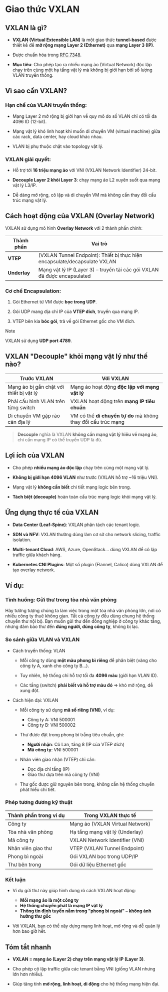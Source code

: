 # Giao thức VXLAN 

## VXLAN là gì?

- **VXLAN (Virtual Extensible LAN)** là một giao thức **tunnel-based** được thiết kế để **mở rộng mạng Layer 2 (Ethernet)** qua **mạng Layer 3 (IP)**.

- Được chuẩn hóa trong [RFC 7348](https://datatracker.ietf.org/doc/html/rfc7348).

- **Mục tiêu**: Cho phép tạo ra nhiều mạng ảo (Virtual Network) độc lập chạy trên cùng một hạ tầng vật lý mà không bị giới hạn bởi số lượng VLAN truyền thống.

## Vì sao cần VXLAN?

### Hạn chế của VLAN truyền thống:

- Mạng Layer 2 mở rộng bị giới hạn về quy mô do số VLAN chỉ có tối đa 4096 ID (12-bit).

- Mạng vật lý khó linh hoạt khi muốn di chuyển VM (virtual machine) giữa các rack, data center, hay cloud khác nhau.

- VLAN bị phụ thuộc chặt vào topology vật lý.

### VXLAN giải quyết:

- Hỗ trợ tới **16 triệu mạng ảo** với VNI (VXLAN Network Identifier) 24-bit.

- **Decouple Layer 2 khỏi Layer 3**: chạy mạng ảo L2 xuyên suốt qua mạng vật lý L3/IP.

- Dễ dàng mở rộng, cô lập và di chuyển VM mà không cần thay đổi cấu trúc mạng vật lý.

## Cách hoạt động của VXLAN (Overlay Network)

VXLAN sử dụng mô hình **Overlay Network** với 2 thành phần chính:

| Thành phần     | Vai trò                                                                 |
|----------------|-------------------------------------------------------------------------|
| **VTEP**        | (VXLAN Tunnel Endpoint): Thiết bị thực hiện encapsulate/decapsulate VXLAN |
| **Underlay**    | Mạng vật lý IP (Layer 3) – truyền tải các gói VXLAN đã được encapsulated   |

### Cơ chế Encapsulation:
1. Gói Ethernet từ VM được **bọc trong UDP**.

2. Gói UDP mang địa chỉ IP của **VTEP đích**, truyền qua mạng IP.

3. VTEP bên kia **bóc gói**, trả về gói Ethernet gốc cho VM đích.

> [!NOTE]
>  VXLAN sử dụng **UDP port 4789**.

## VXLAN "Decouple" khỏi mạng vật lý như thế nào?

| Trước VXLAN                             | Với VXLAN                                                      |
|----------------------------------------|----------------------------------------------------------------|
| Mạng ảo bị gắn chặt với thiết bị vật lý | Mạng ảo hoạt động **độc lập với mạng vật lý**                  |
| Phải cấu hình VLAN trên từng switch    | VXLAN hoạt động trên **mạng IP tiêu chuẩn**                   |
| Di chuyển VM gặp rào cản địa lý        | VM có thể **di chuyển tự do** mà không thay đổi cấu trúc mạng |

> **Decouple** nghĩa là VXLAN **không cần mạng vật lý hiểu về mạng ảo**, chỉ cần mạng IP có thể truyền UDP là đủ.

## Lợi ích của VXLAN

- Cho phép **nhiều mạng ảo độc lập** chạy trên cùng một mạng vật lý.

- **Không bị giới hạn 4096 VLAN** như trước (VXLAN hỗ trợ ~16 triệu VNI).

- Mạng vật lý **không cần biết** chi tiết mạng logic bên trong.

- **Tách biệt (decouple)** hoàn toàn cấu trúc mạng logic khỏi mạng vật lý.

## Ứng dụng thực tế của VXLAN

- **Data Center (Leaf-Spine)**: VXLAN phân tách các tenant logic.

- **SDN và NFV**: VXLAN thường dùng làm cơ sở cho network slicing, traffic isolation.

- **Multi-tenant Cloud**: AWS, Azure, OpenStack… dùng VXLAN để cô lập traffic giữa khách hàng.

- **Kubernetes CNI Plugins**: Một số plugin (Flannel, Calico) dùng VXLAN để tạo overlay network.

## Ví dụ:

### Tình huống: Gửi thư trong tòa nhà văn phòng

Hãy tưởng tượng chúng ta làm việc trong một tòa nhà văn phòng lớn, nơi có nhiều công ty thuê không gian. Tất cả công ty đều dùng chung hệ thống chuyển thư nội bộ. Bạn muốn gửi thư đến đồng nghiệp ở công ty khác tầng, nhưng đảm bảo thư đến **đúng người, đúng công ty**, không bị lạc.

### So sánh giữa VLAN và VXLAN

- Cách truyền thống: VLAN

    - Mỗi công ty dùng **một màu phong bì riêng** để phân biệt (vàng cho công ty A, xanh cho công ty B…).

    - Tuy nhiên, hệ thống chỉ hỗ trợ tối đa **4096 màu** (giới hạn VLAN ID).

    - Các tầng (switch) **phải biết và hỗ trợ màu đó** ⇒ khó mở rộng, dễ xung đột.

-  Cách hiện đại: VXLAN

    - Mỗi công ty sử dụng **mã số riêng (VNI)**, ví dụ:
        - Công ty A: VNI 500001
        - Công ty B: VNI 500002

    - Thư được đặt trong phong bì trắng tiêu chuẩn, ghi:
        - **Người nhận**: Cô Lan, tầng 8 (IP của VTEP đích)
        - **Mã công ty**: VNI 500001

    - Nhân viên giao nhận (VTEP) chỉ cần:
        - Đọc địa chỉ tầng (IP)
        - Giao thư dựa trên mã công ty (VNI)

    - Thư gốc được giữ nguyên bên trong, không cần hệ thống chuyển phát hiểu chi tiết.

### Phép tương đương kỹ thuật

| Thành phần trong ví dụ | Trong VXLAN thực tế            |
|------------------------|-------------------------------|
| Công ty                | Mạng ảo (VXLAN Virtual Network) |
| Tòa nhà văn phòng      | Hạ tầng mạng vật lý (Underlay) |
| Mã công ty             | VXLAN Network Identifier (VNI) |
| Nhân viên giao thư     | VTEP (VXLAN Tunnel Endpoint)    |
| Phong bì ngoài         | Gói VXLAN bọc trong UDP/IP      |
| Thư bên trong          | Gói dữ liệu Ethernet gốc        |

### Kết luận

- Ví dụ gửi thư này giúp hình dung rõ cách VXLAN hoạt động: 
    - **Mỗi mạng ảo là một công ty**
    - **Hệ thống chuyển phát là mạng IP vật lý**
    - **Thông tin định tuyến nằm trong "phong bì ngoài" – không ảnh hưởng thư gốc**

- Với VXLAN, bạn có thể xây dựng mạng linh hoạt, mở rộng và dễ quản lý hơn bao giờ hết.

## Tóm tắt nhanh

- **VXLAN = mạng ảo (Layer 2) chạy trên mạng vật lý IP (Layer 3)**.

- Cho phép cô lập traffic giữa các tenant bằng VNI (giống VLAN nhưng lớn hơn nhiều).

- Giúp tăng tính **mở rộng, linh hoạt, di động** cho hệ thống mạng hiện đại.

